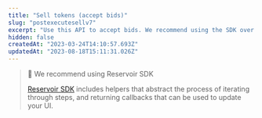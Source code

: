 ```yaml
---
title: "Sell tokens (accept bids)"
slug: "postexecutesellv7"
excerpt: "Use this API to accept bids. We recommend using the SDK over this API as the SDK will iterate through the steps and return callbacks. Please mark `excludeEOA` as `true` to exclude Blur orders."
hidden: false
createdAt: "2023-03-24T14:10:57.693Z"
updatedAt: "2023-08-18T15:11:31.026Z"
---
```

> 🚧 We recommend using Reservoir SDK
> 
> [Reservoir SDK](https://docs.reservoir.tools/reference/reservoir-sdk-jstsnode) includes helpers that abstract the process of iterating through steps, and returning callbacks that can be used to update your UI.